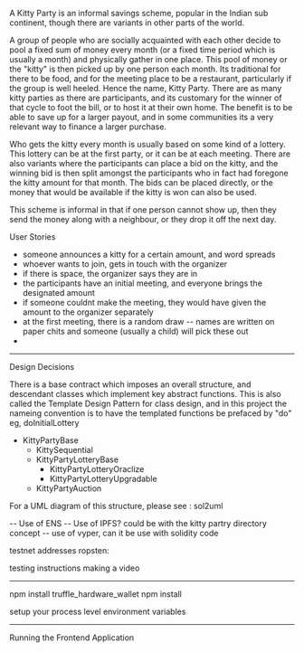 A Kitty Party is an informal savings scheme, popular in the Indian sub continent, though there are variants in other parts of the world.

A group of people who are socially acquainted with each other decide to pool a fixed sum of money every month (or a fixed time period which is usually a month) and physically gather in one place. This pool of money or the "kitty" is then picked up by one person each month. Its traditional for there to be food, and for the meeting place to be a restaurant, particularly if the group is well heeled. Hence the name, Kitty Party. There are as many kitty parties as there are participants, and its customary for the winner of that cycle to foot the bill, or to host it at their own home. The benefit is to be able to save up for a larger payout, and in some communities its a very relevant way to finance a larger purchase.

Who gets the kitty every month is usually based on some kind of a lottery. This lottery can be at the first party, or it can be at each meeting. There are also variants where the participants can place a bid on the kitty, and the winning bid is then split amongst the participants who in fact had foregone the kitty amount for that month. The bids can be placed directly, or the money that would be available if the kitty is won can also be used.

This scheme is informal in that if one person cannot show up, then they send the money along with a neighbour, or they drop it off the  next day.

User Stories

- someone announces a kitty for a certain amount, and word spreads
- whoever wants to join, gets in touch with the organizer
- if there is space, the organizer says they are in
- the participants have an initial meeting, and everyone brings the designated amount
- if someone couldnt make the meeting, they would have given the amount to the organizer separately
- at the first meeting, there is a random draw -- names are written on paper chits and someone (usually a child) will pick these out
- 

----------------

Design Decisions

There is a base contract which imposes an overall structure, and descendant classes which implement key abstract functions. This is also called the Template Design Pattern for class design, and in this project the nameing convention is to have the templated functions be prefaced by "do" eg, doInitialLottery

- KittyPartyBase 
  - KittySequential
  - KittyPartyLotteryBase
    - KittyPartyLotteryOraclize
    - KittyPartyLotteryUpgradable
  - KittyPartyAuction

<embed an image or thumbnail>
For a UML diagram of this structure, please see :
sol2uml

-- Use of ENS
-- Use of IPFS? could be with the kitty partry directory concept
-- use of vyper, can it be use with solidity code

testnet addresses
ropsten:

testing instructions
making a video


---------

npm install truffle_hardware_wallet
npm install 

setup your process level environment variables

---------

Running the Frontend Application
